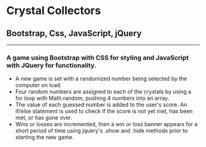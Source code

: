 # Crystal Collectors 

## Bootstrap, Css, JavaScript, jQuery
---
### A game using Bootstrap with CSS for styling and JavaScript with JQuery for functionality.

* A new game is set with a randomized number being selected by the computer on load. 
* Four random numbers are assigned to each of the crystals by using a for loop with Math.random, pushing 4 numbers into an array.
* The value of each guessed number is added to the user's score.  An if/else statement is used to check if the score is not yet met, has been met, or has gone over.
* Wins or losses are incremented, then a win or loss banner appears for a short period of time using jquery's .show and .hide methods prior to starting the new game.